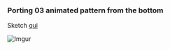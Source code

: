 ### Porting 03 animated pattern from the bottom
Sketch [qui](https://editor.p5js.org/barsab/sketches/1te7NXQpI)
  
![Imgur](https://i.imgur.com/Q6LsTfp.png?1)
